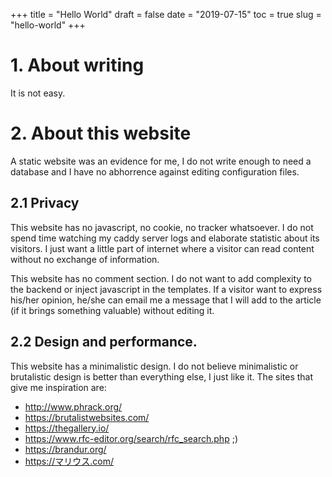 +++
title = "Hello World"
draft = false
date = "2019-07-15"
toc = true
slug = "hello-world"
+++

# 1. About writing

It is not easy.

# 2. About this website

A static website was an evidence for me, I do not write enough to need a
database and I have no abhorrence against editing configuration files.

## 2.1 Privacy

This website has no javascript, no cookie, no tracker whatsoever. I do
not spend time watching my caddy server logs and elaborate statistic
about its visitors. I just want a little part of internet where a
visitor can read content without no exchange of information.

This website has no comment section. I do not want to add complexity to
the backend or inject javascript in the templates. If a visitor want to
express his/her opinion, he/she can email me a message that I will add
to the article (if it brings something valuable) without editing it.

## 2.2 Design and performance.

This website has a minimalistic design. I do not believe minimalistic or
brutalistic design is better than everything else, I just like it. The
sites that give me inspiration are:

- http://www.phrack.org/
- https://brutalistwebsites.com/
- https://thegallery.io/
- https://www.rfc-editor.org/search/rfc_search.php ;)
- https://brandur.org/
- https://マリウス.com/
